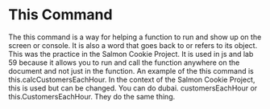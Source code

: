 <h1>This Command</h1>
<p>The this command is a way for helping a function to run and show up on the screen or console. It is also a word that goes back to or refers to its object. This was the practice in the Salmon Cookie Project. It is used in js and lab 59 because it allows you to run and call the function anywhere on the document and not just in the function. 
An example of the this command is this.calcCustomersEachHour. In the context of the Salmon Cookie Project, this is used but can be changed. You can do dubai. customersEachHour or this.CustomersEachHour. They do the same thing. </p>